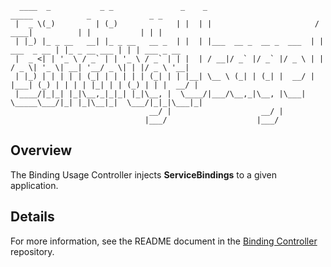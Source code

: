 ```
  ____  _           _ _               _    _                         _____            _             _ _           
 |  _ \(_)         | (_)             | |  | |                       / ____|          | |           | | |          
 | |_) |_ _ __   __| |_ _ __   __ _  | |  | |___  __ _  __ _  ___  | |     ___  _ __ | |_ _ __ ___ | | | ___ _ __
 |  _ <| | '_ \ / _` | | '_ \ / _` | | |  | / __|/ _` |/ _` |/ _ \ | |    / _ \| '_ \| __| '__/ _ \| | |/ _ \ '__|
 | |_) | | | | | (_| | | | | | (_| | | |__| \__ \ (_| | (_| |  __/ | |___| (_) | | | | |_| | | (_) | | |  __/ |   
 |____/|_|_| |_|\__,_|_|_| |_|\__, |  \____/|___/\__,_|\__, |\___|  \_____\___/|_| |_|\__|_|  \___/|_|_|\___|_|   
                               __/ |                    __/ |                                                     
                              |___/                    |___/                                                      
```
## Overview

The Binding Usage Controller injects **ServiceBindings** to a given application.

## Details

For more information, see the README document in the [Binding Controller](https://github.com/kyma-project/kyma/components/binding-usage-controller) repository.
